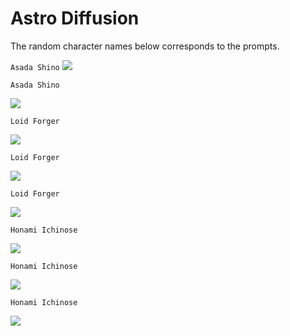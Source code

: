 # Astro Diffusion
The random character names below corresponds to the prompts.


`Asada Shino`
![](https://media.discordapp.net/attachments/884528247998664744/1045643925320368158/Asada_Shino_2.png?width=832&height=832)


`Asada Shino`

![](https://media.discordapp.net/attachments/884528247998664744/1045643924775120906/Asada_Shino_1.png?width=832&height=832)


`Loid Forger`

![](https://media.discordapp.net/attachments/884528247998664744/1045643927933423657/Loid_Forger_3.png?width=832&height=832)


`Loid Forger`

![](https://media.discordapp.net/attachments/884528247998664744/1045643927555932231/Loid_Forger_2.png?width=832&height=832)


`Loid Forger`

![](https://media.discordapp.net/attachments/884528247998664744/1045643926792581140/Loid_Forger_1.png?width=832&height=832)


`Honami Ichinose`

![](https://media.discordapp.net/attachments/884528247998664744/1045643925735616582/Honami_Ichinose_1.png?width=832&height=832)


`Honami Ichinose`

![](https://media.discordapp.net/attachments/884528247998664744/1045643926134063125/Honami_Ichinose_2.png?width=832&height=832)


`Honami Ichinose`

![](https://media.discordapp.net/attachments/884528247998664744/1045643926469611520/Honami_Ichinose_3.png?width=832&height=832)